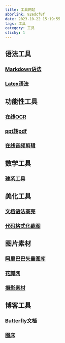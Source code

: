 ```yaml
---
title: 工具网站
abbrlink: 92edcf8f
date: 2023-10-22 15:19:55
tags: 工具
category: 工具
sticky: 1
---
```


## 语法工具
### [Markdown语法](https://wuwufq.blog.csdn.net/article/details/127898890?spm=1001.2101.3001.6661.1&utm_medium=distribute.pc_relevant_t0.none-task-blog-2%7Edefault%7ECTRLIST%7ERate-1-127898890-blog-124603661.pc_relevant_3mothn_strategy_and_data_recovery&depth_1-utm_source=distribute.pc_relevant_t0.none-task-blog-2%7Edefault%7ECTRLIST%7ERate-1-127898890-blog-124603661.pc_relevant_3mothn_strategy_and_data_recovery&utm_relevant_index=1)
### [Latex语法](https://www.luogu.com.cn/blog/IowaBattleship/latex-gong-shi-tai-quan)

## 功能性工具
### [在线OCR](https://uutool.cn/ocr/)
### [ppt转pdf](https://tools.pdf24.org/zh/ppt-to-pdf#s=1697960230853)
### [在线音频剪辑](https://100audio.com/sound/100audio_editor/)

## 数学工具
### [建系工具](https://www.desmos.com/calculator?lang=zh-CN)

## 美化工具
### [文档语法高亮](http://word.wd1x.com/)
### [代码格式化截图](https://www.wetools.com/code-snapshot)

## 图片素材
### [阿里巴巴矢量图库](https://www.iconfont.cn/)
### [花瓣网](https://huaban.com/materials)
### [摄影素材](https://unsplash.com/)

## 博客工具
### [Butterfly文档](https://butterfly.js.org/)
### [图床](https://imgloc.com/)